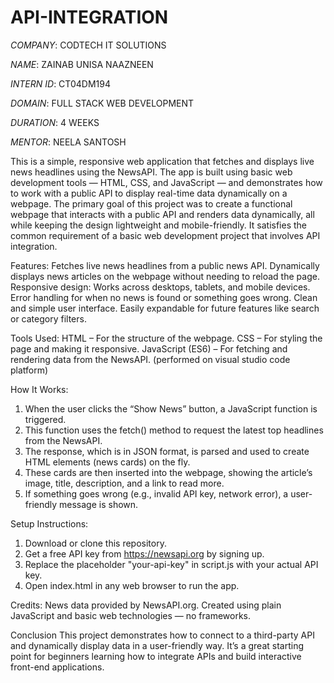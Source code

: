 # API-INTEGRATION

*COMPANY*: CODTECH IT SOLUTIONS

*NAME*: ZAINAB UNISA NAAZNEEN

*INTERN ID*: CT04DM194

*DOMAIN*: FULL STACK WEB DEVELOPMENT

*DURATION*: 4 WEEKS

*MENTOR*: NEELA SANTOSH


This is a simple, responsive web application that fetches and displays live news headlines using the NewsAPI. The app is built using basic web development tools — HTML, CSS, and JavaScript — and demonstrates how to work with a public API to display real-time data dynamically on a webpage.
The primary goal of this project was to create a functional webpage that interacts with a public API and renders data dynamically, all while keeping the design lightweight and mobile-friendly. It satisfies the common requirement of a basic web development project that involves API integration.

Features:
Fetches live news headlines from a public news API.
Dynamically displays news articles on the webpage without needing to reload the page.
Responsive design: Works across desktops, tablets, and mobile devices.
Error handling for when no news is found or something goes wrong.
Clean and simple user interface.
Easily expandable for future features like search or category filters.

Tools Used:
HTML – For the structure of the webpage.
CSS – For styling the page and making it responsive.
JavaScript (ES6) – For fetching and rendering data from the NewsAPI.
(performed on visual studio code platform)

How It Works:
1. When the user clicks the “Show News” button, a JavaScript function is triggered.
2. This function uses the fetch() method to request the latest top headlines from the NewsAPI.
3. The response, which is in JSON format, is parsed and used to create HTML elements (news cards) on the fly.
4. These cards are then inserted into the webpage, showing the article’s image, title, description, and a link to read more.
5. If something goes wrong (e.g., invalid API key, network error), a user-friendly message is shown.

Setup Instructions:
1. Download or clone this repository.
2. Get a free API key from https://newsapi.org by signing up.
3. Replace the placeholder "your-api-key" in script.js with your actual API key.
4. Open index.html in any web browser to run the app.

Credits:
News data provided by NewsAPI.org.
Created using plain JavaScript and basic web technologies — no frameworks.

Conclusion
This project demonstrates how to connect to a third-party API and dynamically display data in a user-friendly way. It’s a great starting point for beginners learning how to integrate APIs and build interactive front-end applications.

